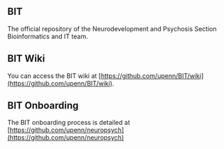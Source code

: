 ## BIT

The official repository of the Neurodevelopment and Psychosis Section Bioinformatics and IT team.

## BIT Wiki

You can access the BIT wiki at [https://github.com/upenn/BIT/wiki](https://github.com/upenn/BIT/wiki).

## BIT Onboarding

The BIT onboarding process is detailed at [https://github.com/upenn/neuropsych](https://github.com/upenn/neuropsych)
